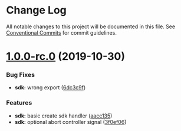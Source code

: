 # Change Log

All notable changes to this project will be documented in this file.
See [Conventional Commits](https://conventionalcommits.org) for commit guidelines.

# [1.0.0-rc.0](https://github.com/brunobertolini/refetty/compare/v0.2.0-beta.14...v1.0.0-rc.0) (2019-10-30)


### Bug Fixes

* **sdk:** wrong export ([6dc3c9f](https://github.com/brunobertolini/refetty/commit/6dc3c9f))


### Features

* **sdk:** basic create sdk handler ([aacc135](https://github.com/brunobertolini/refetty/commit/aacc135))
* **sdk:** optional abort controller signal ([3f0ef06](https://github.com/brunobertolini/refetty/commit/3f0ef06))
